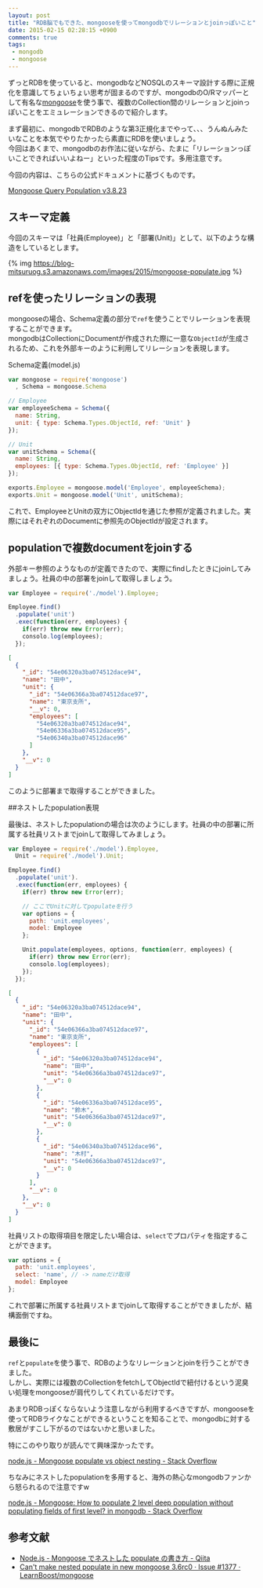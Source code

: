 ```yaml
---
layout: post
title: "RDB脳でもできた、mongooseを使ってmongodbでリレーションとjoinっぽいこと"
date: 2015-02-15 02:28:15 +0900
comments: true
tags:
 - mongodb
 - mongoose
---
```


ずっとRDBを使っていると、mongodbなどNOSQLのスキーマ設計する際に正規化を意識してちょいちょい思考が固まるのですが、mongodbのO/Rマッパーとして有名な[mongoose](https://github.com/learnboost/mongoose)を使う事で、複数のCollection間のリレーションとjoinっぽいことをエミュレーションできるので紹介します。

<!-- more -->

まず最初に、mongodbでRDBのような第3正規化までやって、、、うんぬんみたいなことを本気でやりたかったら素直にRDBを使いましょう。  
今回はあくまで、mongodbのお作法に従いながら、たまに「リレーションっぽいことできればいいよねー」といった程度のTipsです。多用注意です。

今回の内容は、こちらの公式ドキュメントに基づくものです。

[Mongoose Query Population v3.8.23](http://mongoosejs.com/docs/populate.html)

## スキーマ定義

今回のスキーマは「社員(Employee)」と「部署(Unit)」として、以下のような構造をしているとします。

{% img https://blog-mitsuruog.s3.amazonaws.com/images/2015/mongoose-populate.jpg %}

## refを使ったリレーションの表現

mongooseの場合、Schema定義の部分で`ref`を使うことでリレーションを表現することができます。  
mongodbはCollectionにDocumentが作成された際に一意な`ObjectId`が生成されるため、これを外部キーのように利用してリレーションを表現します。

Schema定義(model.js)
```js
var mongoose = require('mongoose')
  , Schema = mongoose.Schema

// Employee
var employeeSchema = Schema({
  name: String,
  unit: { type: Schema.Types.ObjectId, ref: 'Unit' }
});

// Unit
var unitSchema = Schema({
  name: String,
  employees: [{ type: Schema.Types.ObjectId, ref: 'Employee' }]
});

exports.Employee = mongoose.model('Employee', employeeSchema);
exports.Unit = mongoose.model('Unit', unitSchema);
```

これで、EmployeeとUnitの双方にObjectIdを通じた参照が定義されました。実際にはそれぞれのDocumentに参照先のObjectIdが設定されます。

## populationで複数documentをjoinする

外部キー参照のようなものが定義できたので、実際にfindしたときにjoinしてみましょう。社員の中の部署をjoinして取得しましょう。

```js
var Employee = require('./model').Employee;

Employee.find()
  .populate('unit')
  .exec(function(err, employees) {
    if(err) throw new Error(err);
    consolo.log(employees);
  });
```

```json
[
  {
    "_id": "54e06320a3ba074512dace94",
    "name": "田中",
    "unit": {
      "_id": "54e06366a3ba074512dace97",
      "name": "東京支所",
      "__v": 0,
      "employees": [
        "54e06320a3ba074512dace94",
        "54e06336a3ba074512dace95",
        "54e06340a3ba074512dace96"
      ]
    },
    "__v": 0
  }
]
```

このように部署まで取得することができました。

##ネストしたpopulation表現

最後は、ネストしたpopulationの場合は次のようにします。社員の中の部署に所属する社員リストまでjoinして取得してみましょう。

```js
var Employee = require('./model').Employee,
  Unit = require('./model').Unit;

Employee.find()
  .populate('unit').
  .exec(function(err, employees) {
    if(err) throw new Error(err);

    // ここでUnitに対してpopulateを行う
    var options = {
      path: 'unit.employees',
      model: Employee
    };

    Unit.populate(employees, options, function(err, employees) {
      if(err) throw new Error(err);
      consolo.log(employees);
    });
  });
```

```json
[
  {
    "_id": "54e06320a3ba074512dace94",
    "name": "田中",
    "unit": {
      "_id": "54e06366a3ba074512dace97",
      "name": "東京支所",
      "employees": [
        {
          "_id": "54e06320a3ba074512dace94",
          "name": "田中",
          "unit": "54e06366a3ba074512dace97",
          "__v": 0
        },
        {
          "_id": "54e06336a3ba074512dace95",
          "name": "鈴木",
          "unit": "54e06366a3ba074512dace97",
          "__v": 0
        },
        {
          "_id": "54e06340a3ba074512dace96",
          "name": "木村",
          "unit": "54e06366a3ba074512dace97",
          "__v": 0
        }
      ],
      "__v": 0
    },
    "__v": 0
  }
]
```
社員リストの取得項目を限定したい場合は、`select`でプロパティを指定することができます。

```js
var options = {
  path: 'unit.employees',
  select: 'name', // -> nameだけ取得
  model: Employee
};
```

これで部署に所属する社員リストまでjoinして取得することができましたが、結構面倒ですね。

## 最後に

`ref`と`populate`を使う事で、RDBのようなリレーションとjoinを行うことができました。  
しかし、実際には複数のCollectionをfetchしてObjectIdで紐付けるという泥臭い処理をmongooseが肩代りしてくれているだけです。

あまりRDBっぽくならないよう注意しながら利用するべきですが、mongooseを使ってRDBライクなことができるということを知ることで、mongodbに対する敷居がすこし下がるのではないかと思いました。

特にこのやり取りが読んでて興味深かったです。

[node.js - Mongoose populate vs object nesting - Stack Overflow](http://stackoverflow.com/questions/24096546/mongoose-populate-vs-object-nesting)

ちなみにネストしたpopulationを多用すると、海外の熱心なmongodbファンから怒られるので注意ですw

[node.js - Mongoose: How to populate 2 level deep population without populating fields of first level? in mongodb - Stack Overflow](http://stackoverflow.com/questions/27168022/mongoose-how-to-populate-2-level-deep-population-without-populating-fields-of-f)

## 参考文献

* [Node.js - Mongoose でネストした populate の書き方 - Qiita](http://qiita.com/Teloo/items/824447cfbb9b16dee215)
* [Can't make nested populate in new mongoose 3.6rc0 · Issue #1377 · LearnBoost/mongoose](https://github.com/LearnBoost/mongoose/issues/1377)
